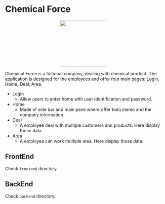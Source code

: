 # Chemical Force

<p align="center">
  <img src="./README/images/logo.svg" width="150" height="150">
</p>

Chemical Force is a fictional company, dealing with chemical product.
The application is designed for the employees and offer four main pages: Login, Home, Deal, Area.

- Login
  - Allow users to enter home with user identification and password.
- Home
  - Made of side bar and main pane where offer todo memo and the company information.
- Deal
  - A employee deal with multiple customers and products. Here display those data.
- Area
  - A employee can work multiple area. Here display those data.

## FrontEnd

Check `frontend` directory.

## BackEnd

Check `backend` directory.
